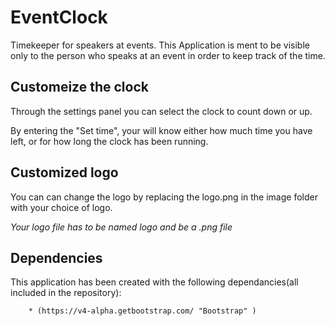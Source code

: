 # EventClock
Timekeeper for speakers at events. This Application is ment to be visible only to the person who speaks at an event in order to keep track of the time.

## Customeize the clock
Through the settings panel you can select the clock to count down or up.

By entering the "Set time", your will know either how much time you have left, or for how long the clock has been running.

## Customized logo
You can can change the logo by replacing the logo.png in the image folder with your choice of logo.

*Your logo file has to be named logo and be a .png file*

## Dependencies

This application has been created with the following dependancies(all included in the repository):
		
		* (https://v4-alpha.getbootstrap.com/ "Bootstrap" )
